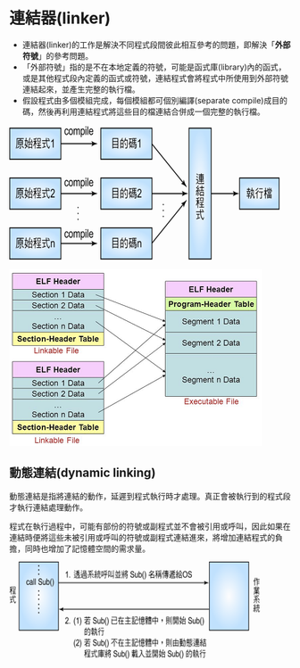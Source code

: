 # 連結器\(linker\)

* 連結器\(linker\)的工作是解決不同程式段間彼此相互參考的問題，即解決「**外部符號**」的參考問題。
* 「外部符號」指的是不在本地定義的符號，可能是函式庫\(library\)內的函式，或是其他程式段內定義的函式或符號，連結程式會將程式中所使用到外部符號連結起來，並產生完整的執行檔。
* 假設程式由多個模組完成，每個模組都可個別編譯\(separate compile\)成目的碼，然後再利用連結程式將這些目的檔連結合併成一個完整的執行檔。



![&#x9023;&#x7D50;&#x5668;&#x7684;&#x5DE5;&#x4F5C;](../../.gitbook/assets/linker.png)

![&#x9023;&#x7D50;&#x5668;&#x66F4;&#x7D30;&#x90E8;&#x7684;&#x5DE5;&#x4F5C;](../../.gitbook/assets/role_of_the_linker.png)

## 動態連結\(dynamic linking\)

動態連結是指將連結的動作，延遲到程式執行時才處理。真正會被執行到的程式段才執行連結處理動作。

程式在執行過程中，可能有部份的符號或副程式並不會被引用或呼叫，因此如果在連結時便將這些未被引用或呼叫的符號或副程式連結進來，將增加連結程式的負擔，同時也增加了記憶體空間的需求量。



![&#x52D5;&#x614B;&#x9023;&#x7D50;&#x6A5F;&#x5236;](../../.gitbook/assets/dynamic_linking.png)



